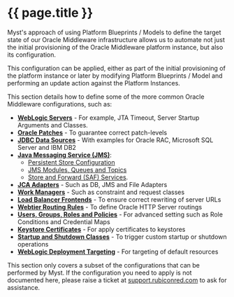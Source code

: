 # {{ page.title }}

Myst's approach of using Platform Blueprints / Models to define the target state of our Oracle Middleware infrastructure allows us to automate not just the initial provisioning of the Oracle Middleware platform instance, but also its configuration.

This configuration can be applied, either as part of the initial provisioning of the platform instance or later by modifying Platform Blueprints / Model and performing an update action against the Platform Instances.

This section details how to define some of the more common Oracle Middleware configurations, such as:
* **[WebLogic Servers](/platform/resources/weblogic/servers/README.md)** - For example, JTA Timeout, Server Startup Arguments and Classes.
* **[Oracle Patches](/platform/resources/weblogic/patches/README.md)** - To guarantee correct patch-levels
* **[JDBC Data Sources](/platform/resources/weblogic/jdbc/README.md)** - With examples for Oracle RAC, Microsoft SQL Server and IBM DB2
* **[Java Messaging Service (JMS)](/platform/resources/weblogic/jms/README.md)**:
  * [Persistent Store Configuration](/platform/resources/weblogic/jms/persistent-stores/README.md)
  * [JMS Modules, Queues and Topics](/platform/resources/weblogic/jms/modules/README.md)
  * [Store and Forward (SAF) Services](/platform/resources/weblogic/jms/store-and-forward/README.md).
* **[JCA Adapters](/platform/resources/weblogic/jca-adapters/README.md)** - Such as DB, JMS and File Adapters
* **[Work Managers](/platform/resources/weblogic/work-managers/README.md)** - Such as constraint and request classes
* **[Load Balancer Frontends](/platform/resources/weblogic/servers/load-balancer-configuration.md)** - To ensure correct rewriting of server URLs
* **[Webtier Routing Rules](/platform/resources/weblogic/servers/web-tier.md)** - To define Oracle HTTP Server routings
* **[Users, Groups, Roles and Policies](/platform/resources/weblogic/servers/configuring-security.md)** - For advanced setting such as Role Conditions and Credential Maps
* **[Keystore Certificates](/platform/resources/weblogic/servers/applying-certificates.md)** - For apply certificates to keystores
* **[Startup and Shutdown Classes](/platform/resources/weblogic/servers/setting-startup-and-shutdown-classes.md)** - To trigger custom startup or shutdown operations
* **[WebLogic Deployment Targeting](/platform/resources/weblogic/servers/weblogic-deployment-targeting.md)** - For targeting of default resources

<!-- TO DO
* **Authentication Providers** - Such as configuring LDAP setup for WebLogic
* **Mail Sessions**
* **Enabling SSL Listen Port Globally**
* **Custom Identity and Trust Store**
-->

This section only covers a subset of the configurations that can be performed by Myst. If the configuration you need to apply is not documented here, please raise a ticket at [support.rubiconred.com](htttp://support.rubiconred.com) to ask for assistance.



